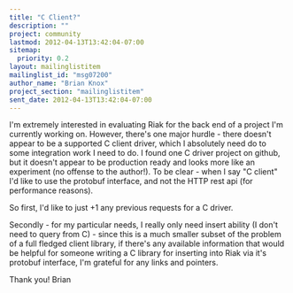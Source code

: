 ```yaml
---
title: "C Client?"
description: ""
project: community
lastmod: 2012-04-13T13:42:04-07:00
sitemap:
  priority: 0.2
layout: mailinglistitem
mailinglist_id: "msg07200"
author_name: "Brian Knox"
project_section: "mailinglistitem"
sent_date: 2012-04-13T13:42:04-07:00
---
```



I'm extremely interested in evaluating Riak for the back end of a project
I'm currently working on. However, there's one major hurdle - there
doesn't appear to be a supported C client driver, which I absolutely need
do to some integration work I need to do. I found one C driver project on
github, but it doesn't appear to be production ready and looks more like an
experiment (no offense to the author!). To be clear - when I say "C
client" I'd like to use the protobuf interface, and not the HTTP rest api
(for performance reasons).

So first, I'd like to just +1 any previous requests for a C driver.

Secondly - for my particular needs, I really only need insert ability (I
don't need to query from C) - since this is a much smaller subset of the
problem of a full fledged client library, if there's any available
information that would be helpful for someone writing a C library for
inserting into Riak via it's protobuf interface, I'm grateful for any links
and pointers.

Thank you!
Brian
